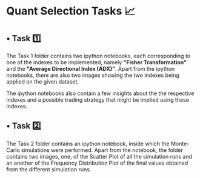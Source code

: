 # Quant Selection Tasks 📈

 ## • Task 1️⃣

 The Task 1 folder contains two ipython notebooks, each corresponding to one of the indexes to be implemented, namely **"Fisher Transformation"** and the **"Average Directional Index (ADX)"**. Apart from the ipython notebooks, there are also two images showing the two indexes being applied on the given dataset.

 The ipython notebooks also contain a few insights about the the respective indexes and a possible trading strategy that might be implied using these indexes.

 ## • Task 2️⃣

 The Task 2 folder contains an ipython notebook, inside which the  Monte-Carlo simulations were performed. Apart from the notebook, the folder contains two images, one, of the Scatter Plot of all the simulation runs and an another of the Frequency Distribution Plot of the final values obtained from the different simulation runs.